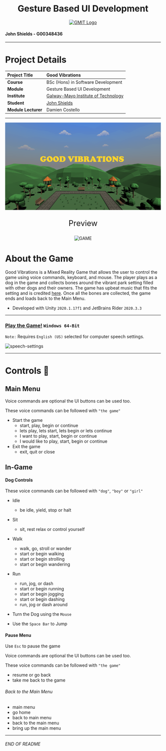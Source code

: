 <h1 align="center">Gesture Based UI Development</h1>


<a href="https://www.gmit.ie/" >
<p align="center"><img src="https://i.ibb.co/f1ZQSkt/logo-gmit.png"
alt="GMIT Logo" width="500" height="200"/>
</p></a>

#### John Shields - G00348436

***

# Project Details
| **Project Title** | Good Vibrations |
| :------------- |:-------------|
| **Course**              | BSc (Hons) in Software Development |
| **Module**              | Gesture Based UI Development |
| **Institute**           | [Galway-Mayo Institute of Technology](https://www.gmit.ie/) |
| **Student**             | [John Shields](https://github.com/johnshields) |
| **Module Lecturer**      | Damien Costello |

***

<p align="center"><img src="workings/good_vibes.png"
alt="GAME" width="600"/></p>

<p align="center" style="font-size:25px">Preview</p>
<p align="center"> <img src="workings/gv.gif"alt="GAME" width="600"/></p>


# About the Game
Good Vibrations is a Mixed Reality Game that allows the user to control the game using voice commands, keyboard, and mouse.
The player plays as a dog in the game and collects bones around the vibrant park setting filled with other dogs and their owners.
The game has upbeat music that fits the setting and is credited [here](https://github.com/johnshields/GoodVibrations-MR-Game/blob/main/workings/music_credits.md). Once all the bones are
collected, the game ends and loads back to the Main Menu.

* Developed with Unity ``2020.1.17f1`` and JetBrains Rider ``2020.3.3``

***

### [Play the Game!](https://developer.cloud.unity3d.com/share/share.html?shareId=-JE_DK3nT8) ``Windows 64-Bit``

`Note:` Requires `English (US)` selected for computer speech settings.

![speech-settings](https://user-images.githubusercontent.com/26766163/108635888-cc287380-7479-11eb-8fb5-d260112f74bd.png)

***

# Controls :loudspeaker:
## Main Menu
Voice commands are optional the UI buttons can be used too.

These voice commands can be followed with `"the game"`
* Start the game
    * start, play, begin or continue
    * lets play, lets start, lets begin or lets continue
    * I want to play, start, begin or continue
    * I would like to play, start, begin or continue
* Exit the game
    * exit, quit or close

## In-Game
#### Dog Controls
These voice commands can be followed with ``"dog"``, `"boy"` or `"girl"`
* Idle
   * be idle, yield, stop or halt
* Sit  
  * sit, rest relax or control yourself
* Walk
  * walk, go, stroll or wander
  * start or begin walking
  * start or begin strolling
  * start or begin wandering
* Run
  * run, jog, or dash
  * start or begin running
  * start or begin jogging
  * start or begin dashing
  * run, jog or dash around


* Turn the Dog using the `Mouse`
* Use the `Space Bar` to Jump

#### Pause Menu
Use ``Esc`` to pause the game

Voice commands are optional the UI buttons can be used too.

These voice commands can be followed with `"the game"`
* resume or go back
* take me back to the game

###### Back to the Main Menu
* main menu
* go home
* back to main menu
* back to the main menu
* bring up the main menu

***
###### END OF README
